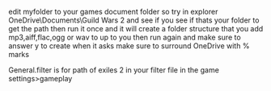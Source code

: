 edit myfolder to your games document folder so try in explorer OneDrive\Documents\Guild Wars 2 and see if you see if thats your folder to get the path then run it once and it will create a folder structure that you add mp3,aiff,flac,ogg or wav to up to you then run again and make sure to answer y to create when it asks make sure to surround OneDrive with % marks

General.filter is for path of exiles 2 in your filter file in the game settings>gameplay
